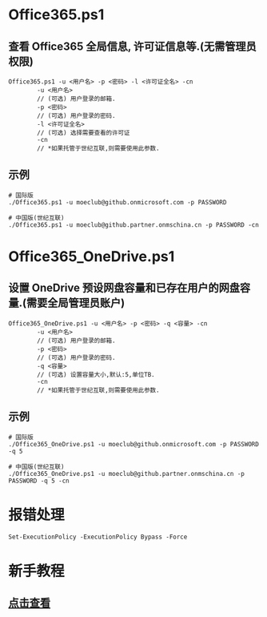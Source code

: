 # Office365.ps1
## 查看 Office365 全局信息, 许可证信息等.(无需管理员权限)
```
Office365.ps1 -u <用户名> -p <密码> -l <许可证全名> -cn
        -u <用户名>
        // (可选) 用户登录的邮箱.
        -p <密码>
        // (可选) 用户登录的密码.
        -l <许可证全名>
        // (可选) 选择需要查看的许可证
        -cn 
        // *如果托管于世纪互联,则需要使用此参数.
```

## 示例
```
# 国际版
./Office365.ps1 -u moeclub@github.onmicrosoft.com -p PASSWORD

# 中国版(世纪互联)
./Office365.ps1 -u moeclub@github.partner.onmschina.cn -p PASSWORD -cn
```

# Office365_OneDrive.ps1
## 设置 OneDrive 预设网盘容量和已存在用户的网盘容量.(需要全局管理员账户)
```
Office365_OneDrive.ps1 -u <用户名> -p <密码> -q <容量> -cn
        -u <用户名>
        // (可选) 用户登录的邮箱.
        -p <密码>
        // (可选) 用户登录的密码.
        -q <容量>
        // (可选) 设置容量大小,默认:5,单位TB.
        -cn 
        // *如果托管于世纪互联,则需要使用此参数.
```

## 示例
```
# 国际版
./Office365_OneDrive.ps1 -u moeclub@github.onmicrosoft.com -p PASSWORD -q 5

# 中国版(世纪互联)
./Office365_OneDrive.ps1 -u moeclub@github.partner.onmschina.cn -p PASSWORD -q 5 -cn
```

# 报错处理
```
Set-ExecutionPolicy -ExecutionPolicy Bypass -Force
```

# 新手教程
## [点击查看](https://github.com/MoeClub/Office365/blob/master/New.MD)

